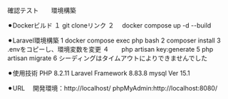 確認テスト　　環境構築

⚫︎Dockerビルド
１ git cloneリンク
２　 docker compose up -d --build

 ⚫︎Laravel環境構築
1 docker compose exec php bash
2 composer install
3 .envをコピーし、環境変数を変更
４　　php artisan key:generate
5 php artisan migrate
6 シーディングはタイムアウトによりできませんでした

⚫︎使用技術
PHP 8.2.11
Laravel Framework 8.83.8
mysql  Ver 15.1

⚫︎URL
　開発環境：http://localhost/
 phpMyAdmin:http://localhost:8080/

